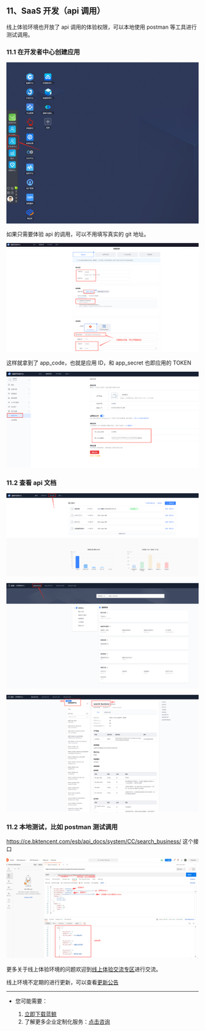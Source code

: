 ## 11、SaaS 开发（api 调用）

线上体验环境也开放了 api 调用的体验权限，可以本地使用 postman 等工具进行测试调用。

### 11.1 在开发者中心创建应用

![image-20230330105103387](.\assets\20230330105103387.png)

如果只需要体验 api 的调用，可以不用填写真实的 git 地址。

![image-20230330105253626](.\assets\20230330105253626.png)



这样就拿到了 app_code，也就是应用 ID，和 app_secret 也即应用的 TOKEN

![image-20230330105334225](.\assets\20230330105334225.png)

### 11.2 查看 api 文档

![image-20230330105630221](.\assets\20230330105630221.png)

![image-20230330105516053](.\assets\20230330105516053.png)

![image-20230330110054251](.\assets\20230330110054251.png)

### 11.2 本地测试，比如 postman 测试调用

https://ce.bktencent.com/esb/api_docs/system/CC/search_business/ 这个接口

![](./assets/2022-02-18-17-58-59.png)


更多关于线上体验环境的问题欢迎到[线上体验交流专区](https://bk.tencent.com/s-mart/community/question/5612)进行交流。

线上环境不定期的进行更新，可以查看[更新公告](./CHANGE_LOG.md)


---

- 您可能需要：

    1. [立即下载蓝鲸](https://bk.tencent.com/download/)
    2. 了解更多企业定制化服务：[点击咨询](https://bk.tencent.com/applyinfo/ee/)